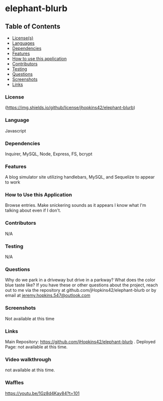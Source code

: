 # elephant-blurb

## Table of Contents
* [License(s)](#license)
* [Languages](#languages)
* [Dependencies](#dependencies)
* [Features](#features)
* [How to use this application](#HowtoUseThisApplication)
* [Contributors](#contributors)
* [Testing](#testing)
* [Questions](#questions)
* [Screenshots](#Screenshots)
* [Links](#links)

### License
(https://img.shields.io/github/license/jhopkins42/elephant-blurb)

### Language
Javascript

### Dependencies
Inquirer, MySQL, Node, Express, FS, bcrypt

### Features
A blog simulator site utilizing handlebars, MySQL, and Sequelize to appear to work

### How to Use this Application
Browse entries.  Make snickering sounds as it appears I know what I'm talking about even if I don't.

### Contributors
N/A

### Testing
N/A

### Questions
Why do we park in a driveway but drive in a parkway?  What does the color blue taste like?  If you have these or other questions about the project, reach out to me via the repository at github.com/jHopkins42/elephant-blurb or by email at jeremy.hopkins.547@outlook.com

### Screenshots
Not available at this time

### Links
Main Repository: https://github.com/jHopkins42/elephant-blurb
.
Deployed Page: not available at this time.

### Video walkthrough
not available at this time.

### Waffles
https://youtu.be/1Gz8d4Kay84?t=101

